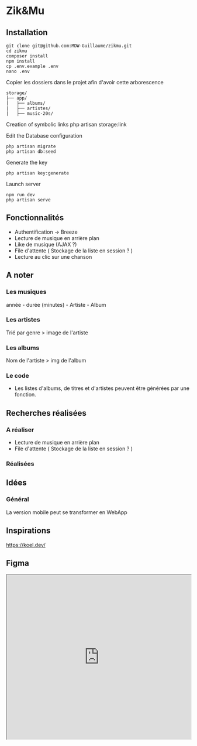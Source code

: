 # Zik&Mu

## Installation

```
git clone git@github.com:MDW-Guillaume/zikmu.git
cd zikmu
composer install
npm install
cp .env.example .env
nano .env
```

Copier les dossiers dans le projet afin d'avoir cette arborescence 

```
storage/
├── app/
|   ├── albums/
|   ├── artistes/
|   ├── music-20s/

```

Creation of symbolic links
php artisan storage:link


Edit the Database configuration

```
php artisan migrate
php artisan db:seed
```

Generate the key

```
php artisan key:generate
```

Launch server

```
npm run dev
php artisan serve
```

## Fonctionnalités

- Authentification -> Breeze
- Lecture de musique en arrière plan
- Like de musique (AJAX ?)
- File d'attente ( Stockage de la liste en session ? )
- Lecture au clic sur une chanson

## A noter

### Les musiques

année - durée (minutes) - Artiste - Album

### Les artistes

Trié par genre > image de l'artiste

### Les albums

Nom de l'artiste > img de l'album

### Le code

- Les listes d'albums, de titres et d'artistes peuvent être générées par une fonction. 


## Recherches réalisées

### A réaliser

  - Lecture de musique en arrière plan
  - File d'attente ( Stockage de la liste en session ? )

### Réalisées

## Idées 

### Général

La version mobile peut se transformer en WebApp

## Inspirations

https://koel.dev/



## Figma

<!DOCTYPE html>
<html lang="fr">
<head>
    <meta charset="UTF-8">
    <meta http-equiv="X-UA-Compatible" content="IE=edge">
    <meta name="viewport" content="width=device-width, initial-scale=1.0">
    <title>Figma iframe</title>
</head>
<body>
    <iframe
        height="450"
        width="100%"
        src="https://www.figma.com/embed?embed_host=astra&url=https://www.figma.com/file/LKQ4FJ4bTnCSjedbRpk931/Sample-File"
        allowfullscreen
        />
</body>
</html>

